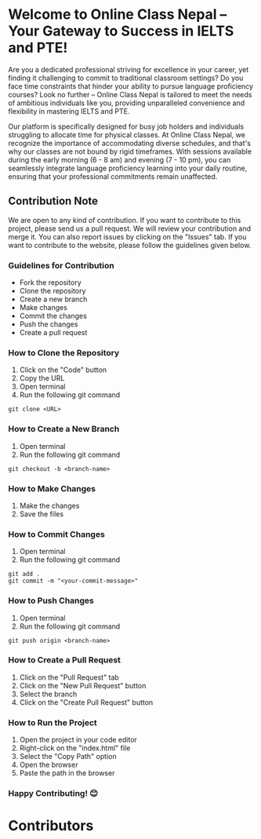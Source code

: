 # Welcome to Online Class Nepal – Your Gateway to Success in IELTS and PTE!

Are you a dedicated professional striving for excellence in your career, yet finding it challenging to commit to traditional classroom settings? Do you face time constraints that hinder your ability to pursue language proficiency courses? Look no further – Online Class Nepal is tailored to meet the needs of ambitious individuals like you, providing unparalleled convenience and flexibility in mastering IELTS and PTE.

Our platform is specifically designed for busy job holders and individuals struggling to allocate time for physical classes. At Online Class Nepal, we recognize the importance of accommodating diverse schedules, and that's why our classes are not bound by rigid timeframes. With sessions available during the early morning (6 - 8 am) and evening (7 - 10 pm), you can seamlessly integrate language proficiency learning into your daily routine, ensuring that your professional commitments remain unaffected.


<!-- Contibution Note -->
## Contribution Note
We are open to any kind of contribution. If you want to contribute to this project, please send us a pull request. We will review your contribution and merge it. You can also report issues by clicking on the "Issues" tab. If you want to contribute to the website, please follow the guidelines given below.

### Guidelines for Contribution
- Fork the repository
- Clone the repository
- Create a new branch
- Make changes
- Commit the changes
- Push the changes
- Create a pull request

### How to Clone the Repository
1. Click on the "Code" button
2. Copy the URL
3. Open terminal
4. Run the following git command
```
git clone <URL>
```

### How to Create a New Branch
1. Open terminal
2. Run the following git command
```
git checkout -b <branch-name>
```

### How to Make Changes
1. Make the changes
2. Save the files

### How to Commit Changes
1. Open terminal
2. Run the following git command
```
git add .
git commit -m "<your-commit-message>"
```

### How to Push Changes
1. Open terminal
2. Run the following git command
```
git push origin <branch-name>
```

### How to Create a Pull Request
1. Click on the "Pull Request" tab
2. Click on the "New Pull Request" button
3. Select the branch
4. Click on the "Create Pull Request" button

### How to Run the Project
1. Open the project in your code editor
2. Right-click on the "index.html" file
3. Select the "Copy Path" option
4. Open the browser
5. Paste the path in the browser

### Happy Contributing! 😊

<!-- Contribution Note End -->

# Contributors